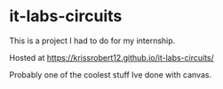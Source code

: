 # it-labs-circuits
This is a project I had to do for my internship.

Hosted at https://krissrobert12.github.io/it-labs-circuits/

Probably one of the coolest stuff Ive done with canvas.